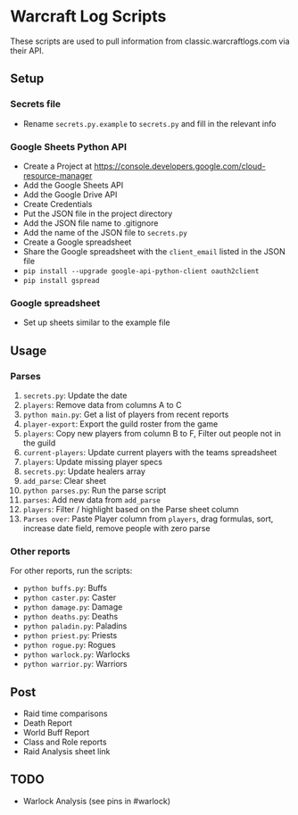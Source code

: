 # Warcraft Log Scripts

These scripts are used to pull information from classic.warcraftlogs.com via their API.

## Setup
### Secrets file

- Rename `secrets.py.example` to `secrets.py` and fill in the relevant info

### Google Sheets Python API

- Create a Project at https://console.developers.google.com/cloud-resource-manager
- Add the Google Sheets API
- Add the Google Drive API
- Create Credentials
- Put the JSON file in the project directory
- Add the JSON file name to .gitignore
- Add the name of the JSON file to `secrets.py`
- Create a Google spreadsheet
- Share the Google spreadsheet with the `client_email` listed in the JSON file
- `pip install --upgrade google-api-python-client oauth2client`
- `pip install gspread`

### Google spreadsheet

- Set up sheets similar to the example file 

## Usage

### Parses

1. `secrets.py`: Update the date
2. `players`: Remove data from columns A to C
2. `python main.py`: Get a list of players from recent reports
3. `player-export`: Export the guild roster from the game
4. `players`: Copy new players from column B to F, Filter out people not in the guild
5. `current-players`: Update current players with the teams spreadsheet
6. `players`: Update missing player specs
7. `secrets.py`: Update healers array
8. `add_parse`: Clear sheet
9. `python parses.py`: Run the parse script
10. `parses`: Add new data from `add_parse`
11. `players`: Filter / highlight based on the Parse sheet column
12. `Parses over`: Paste Player column from `players`, drag formulas, sort, increase date field, remove people with zero parse

### Other reports

For other reports, run the scripts:

- `python buffs.py`: Buffs
- `python caster.py`: Caster
- `python damage.py`: Damage
- `python deaths.py`: Deaths
- `python paladin.py`: Paladins
- `python priest.py`: Priests
- `python rogue.py`: Rogues
- `python warlock.py`: Warlocks
- `python warrior.py`: Warriors

## Post

- Raid time comparisons
- Death Report
- World Buff Report
- Class and Role reports
- Raid Analysis sheet link

## TODO

- Warlock Analysis (see pins in #warlock)
